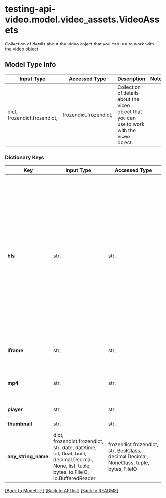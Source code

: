 # testing-api-video.model.video_assets.VideoAssets

Collection of details about the video object that you can use to work with the video object.

## Model Type Info
Input Type | Accessed Type | Description | Notes
------------ | ------------- | ------------- | -------------
dict, frozendict.frozendict,  | frozendict.frozendict,  | Collection of details about the video object that you can use to work with the video object. | 

### Dictionary Keys
Key | Input Type | Accessed Type | Description | Notes
------------ | ------------- | ------------- | ------------- | -------------
**hls** | str,  | str,  | This is the manifest URL. For HTTP Live Streaming (HLS), when a HLS video stream is initiated, the first file to download is the manifest. This file has the extension M3U8, and provides the video player with information about the various bitrates available for streaming. | [optional] 
**iframe** | str,  | str,  | Code to use video from a third party website | [optional] 
**mp4** | str,  | str,  | Available only if mp4Support is enabled. Raw mp4 url. | [optional] 
**player** | str,  | str,  | Raw url of the player. | [optional] 
**thumbnail** | str,  | str,  | Poster of the video. | [optional] 
**any_string_name** | dict, frozendict.frozendict, str, date, datetime, int, float, bool, decimal.Decimal, None, list, tuple, bytes, io.FileIO, io.BufferedReader | frozendict.frozendict, str, BoolClass, decimal.Decimal, NoneClass, tuple, bytes, FileIO | any string name can be used but the value must be the correct type | [optional]

[[Back to Model list]](../../README.md#documentation-for-models) [[Back to API list]](../../README.md#documentation-for-api-endpoints) [[Back to README]](../../README.md)

